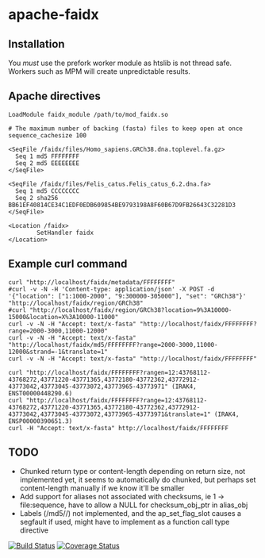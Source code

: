 # apache-faidx

## Installation

You *must* use the prefork worker module as htslib is not thread safe. Workers such as MPM will create unpredictable results.

## Apache directives

```
LoadModule faidx_module /path/to/mod_faidx.so

# The maximum number of backing (fasta) files to keep open at once
sequence_cachesize 100

<SeqFile /faidx/files/Homo_sapiens.GRCh38.dna.toplevel.fa.gz>
  Seq 1 md5 FFFFFFFF
  Seq 2 md5 EEEEEEEE
</SeqFile>

<SeqFile /faidx/files/Felis_catus.Felis_catus_6.2.dna.fa>
  Seq 1 md5 CCCCCCCC
  Seq 2 sha256 BB61EF40814CE34C1EDF0EDB609854BE9793198A8F60B67D9FB26643C32281D3
</SeqFile>

<Location /faidx>
        SetHandler faidx
</Location>

```

## Example curl command

```
curl "http://localhost/faidx/metadata/FFFFFFFF"
#curl -v -N -H 'Content-type: application/json' -X POST -d '{"location": ["1:1000-2000", "9:300000-305000"], "set": "GRCh38"}' "http://localhost/faidx/region/GRCh38"
#curl "http://localhost/faidx/region/GRCh38?location=9%3A10000-15000&location=X%3A10000-11000"
curl -v -N -H "Accept: text/x-fasta" "http://localhost/faidx/FFFFFFFF?range=2000-3000,11000-12000"
curl -v -N -H "Accept: text/x-fasta" "http://localhost/faidx/md5/FFFFFFFF?range=2000-3000,11000-12000&strand=-1&translate=1"
curl -v -N -H "Accept: text/x-fasta" "http://localhost/faidx/FFFFFFFF"

curl "http://localhost/faidx/FFFFFFFF?rangen=12:43768112-43768272,43771220-43771365,43772180-43772362,43772912-43773042,43773045-43773072,43773965-43773971" (IRAK4, ENST00000448290.6)
curl "http://localhost/faidx/FFFFFFFF?range=12:43768112-43768272,43771220-43771365,43772180-43772362,43772912-43773042,43773045-43773072,43773965-43773971&translate=1" (IRAK4, ENSP00000390651.3)
curl -H "Accept: text/x-fasta" http://localhost/faidx/FFFFFFFF
```

## TODO

* Chunked return type or content-length depending on return size, not implemented yet, it seems to automatically do chunked, but perhaps set content-length manually if we know it'll be smaller
* Add support for aliases not associated with checksums, ie 1 -> file:sequence, have to allow a NULL for checksum_obj_ptr in alias_obj
* Labels (/md5/<checksum>/) not implemented, and the ap_set_flag_slot causes a segfault if used, might have to implement as a function call type directive

[![Build Status](https://travis-ci.org/lairdm/apache-faidx.svg?branch=master)](https://travis-ci.org/lairdm/apache-faidx) [![Coverage Status](https://coveralls.io/repos/github/lairdm/apache-faidx/badge.svg?branch=master)](https://coveralls.io/github/lairdm/apache-faidx?branch=master)